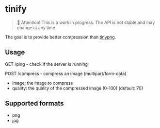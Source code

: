 # tinify

> 🚧 Attention! This is a work in progress. The API is not stable and may change at any time.

The goal is to provide better compression than [tinypng](https://tinypng.com/).

## Usage
GET /ping - check if the server is running

POST /compress - compress an image (multipart/form-data)
- image: the image to compress
- quality: the quality of the compressed image (0-100) (default: 70)

## Supported formats
- png
- jpg